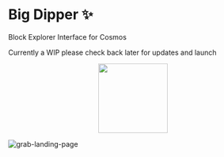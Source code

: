 # Big Dipper :sparkles:

Block Explorer Interface for Cosmos

Currently a WIP please check back later for updates and launch

<p align="center">
  <img src="https://media.giphy.com/media/JR7G2piOZuUdT29N8Q/giphy.gif" width="140" height="140" />
</p>

![grab-landing-page](https://media.giphy.com/media/JR7G2piOZuUdT29N8Q/giphy.gif)
